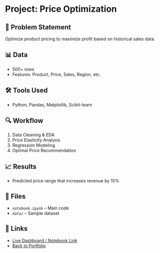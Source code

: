 # Project: Price Optimization

## 🧠 Problem Statement
Optimize product pricing to maximize profit based on historical sales data.

## 📊 Data
- 500+ rows
- Features: Product, Price, Sales, Region, etc.

## 🛠 Tools Used
- Python, Pandas, Matplotlib, Scikit-learn

## 🔍 Workflow
1. Data Cleaning & EDA
2. Price Elasticity Analysis
3. Regression Modeling
4. Optimal Price Recommendation

## 📈 Results
- Predicted price range that increases revenue by 15%

## 📁 Files
- `notebook.ipynb` – Main code
- `data/` – Sample dataset

## 🔗 Links
- [Live Dashboard / Notebook Link](#)
- [Back to Portfolio](../README.md)

